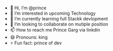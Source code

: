 - 👋 Hi, I’m @prince
- 👀 I’m interested in upcoming Technology
- 🌱 I’m currently learning full Stackk devlopment
- 💞️ I’m looking to collaborate on mutiple position
- 📫 How to reach me Prince Garg via linkdin
- 😄 Pronouns: king
- ⚡ Fun fact: prince of dev

<!---
princegarg001/princegarg001 is a ✨ special ✨ repository because its `README.md` (this file) appears on your GitHub profile.
You can click the Preview link to take a look at your changes.
--->
